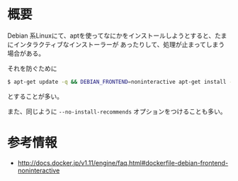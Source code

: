 # 概要

Debian 系Linuxにて、aptを使ってなにかをインストールしようとすると、たまにインタラクティブなインストーラーが
あったりして、処理が止まってしまう場合がある。

それを防ぐために

```sh
$ apt-get update -q && DEBIAN_FRONTEND=noninteractive apt-get install -yq xxxx
```

とすることが多い。

また、同じように ```--no-install-recommends``` オプションをつけることも多い。

# 参考情報

- http://docs.docker.jp/v1.11/engine/faq.html#dockerfile-debian-frontend-noninteractive
